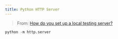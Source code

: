 ```yaml
---
title: Python HTTP Server
---
```


<!--[[Programming]]-->

> From: [How do you set up a local testing server?](https://developer.mozilla.org/en-US/docs/Learn/Common_questions/set_up_a_local_testing_server)

```python
python -m http.server
```